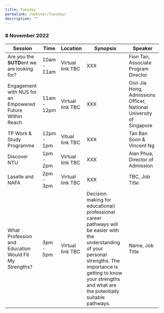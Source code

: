 ```yaml
---
title: Tuesday
permalink: /webinar/Tuesday/
description: ""
---
```

### 8 November 2022

| Session | Time | Location | Synopsis | Speaker |
| - | - | - | - | - |
| Are you the **SUTD**ent we are looking for?  | 10am - 11am | Virtual link TBC | XXX  | Fion Tan, Associate Program Director |
| Engagement with NUS for an Empowered Future Within Reach  | 11am - 12pm | Virtual link TBC | XXX  | Oon Jia Hong, Admissions Officer, National University of Singapore |
| TP Work & Study Programme  | 12pm - 1pm | Vitual link TBC | XXX  | Tan Ban Soon & Vincent Ng |
| Discover NTU  | 1pm - 2pm | Virtual link TBC | XXX  | Alan Phua, Director of Admission |
| Laselle and NAFA  | 2pm - 3pm | Virtual link TBC | XXX  | TBC, Job Title |
| What Profession and Education Would Fit My Strengths?  | 3pm - 5pm | Virtual link TBC | Decision making for educational/ professional career pathways will be easier with the understanding of your personal strengths. The importance is getting to know your strengths and what are the potentially suitable pathways. | Name, Job Title |